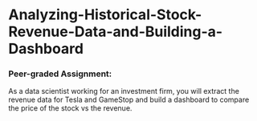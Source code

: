 # Analyzing-Historical-Stock-Revenue-Data-and-Building-a-Dashboard
### Peer-graded Assignment: 
As a data scientist working for an investment firm, you will extract the revenue data for Tesla and GameStop and build a dashboard to compare the price of the stock vs the revenue. 

